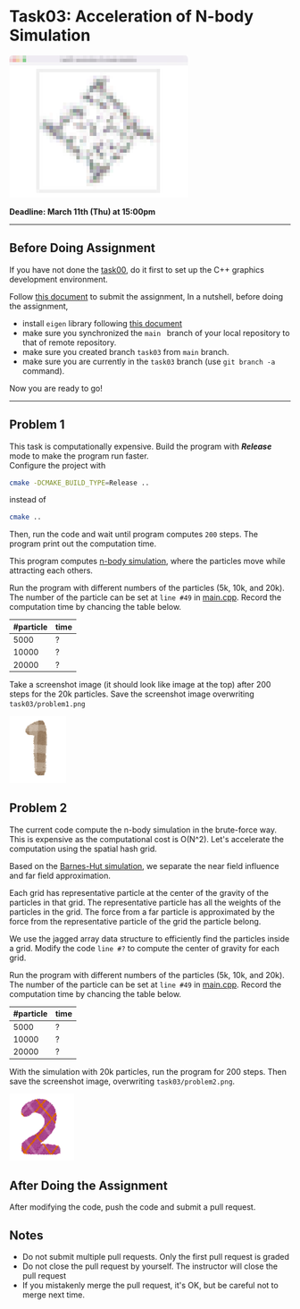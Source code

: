 # Task03: Acceleration of N-body Simulation

![preview](preview.png)

**Deadline: March 11th (Thu) at 15:00pm**

----

## Before Doing Assignment

If you have not done the [task00](../task00), do it first to set up the C++ graphics development environment.

Follow [this document](../doc/submit.md) to submit the assignment, In a nutshell, before doing the assignment,

- install `eigen` library following  [this document](../doc/setup_eigen.md)
- make sure you synchronized the `main ` branch of your local repository  to that of remote repository.
- make sure you created branch `task03` from `main` branch.
- make sure you are currently in the `task03` branch (use `git branch -a` command).

Now you are ready to go!

---

## Problem 1

This task is computationally expensive. Build the program with ***Release*** mode to make the program run faster.  
Configure the project with 
```bash
cmake -DCMAKE_BUILD_TYPE=Release ..
```
instead of
```bash
cmake ..
```

Then, run the code and wait until program computes `200` steps.
The program print out the computation time.

This program computes [n-body simulation](https://en.wikipedia.org/wiki/N-body_simulation), where the particles move while attracting each others.

Run the program with different numbers of the particles (5k, 10k, and 20k).
The number of the particle can be set at `line #49`  in [main.cpp](main.cpp).
Record the computation time by chancing the table below.     

| #particle | time |
| --- | --- |
| 5000 | ? |
| 10000 | ? |
| 20000 | ? |


Take a screenshot image (it should look like image at the top) after 200 steps for the 20k particles. 
Save the screenshot image overwriting `task03/problem1.png`


![problem1](problem1.png)

## Problem 2

The current code compute the n-body simulation in the brute-force way. 
This is expensive as the computational cost is O(N^2). 
Let's accelerate the computation using the spatial hash grid.

Based on the [Barnes-Hut simulation](https://en.wikipedia.org/wiki/Barnes%E2%80%93Hut_simulation), 
we separate the near field influence and far field approximation.

Each grid has representative particle at the center of the gravity of the particles in that grid.
The representative particle has all the weights of the particles in the grid. 
The force from a far particle is approximated by the force from the representative particle of the grid the particle belong.

We use the jagged array data structure to efficiently find the particles inside a grid.
Modify the code `line #?` to compute the center of gravity for each grid.

Run the program with different numbers of the particles (5k, 10k, and 20k).
The number of the particle can be set at `line #49`  in [main.cpp](main.cpp).
Record the computation time by chancing the table below.

| #particle | time |
| --- | --- |
| 5000 | ? |
| 10000 | ? |
| 20000 | ? |

With the simulation with 20k particles, run the program for 200 steps. 
Then save the screenshot image, overwriting `task03/problem2.png`.

![problem2](problem2.png)


## After Doing the Assignment

After modifying the code, push the code and submit a pull request.




## Notes

- Do not submit multiple pull requests. Only the first pull request is graded
- Do not close the pull request by yourself. The instructor will close the pull request
- If you mistakenly merge the pull request, it's OK, but be careful not to merge next time. 
